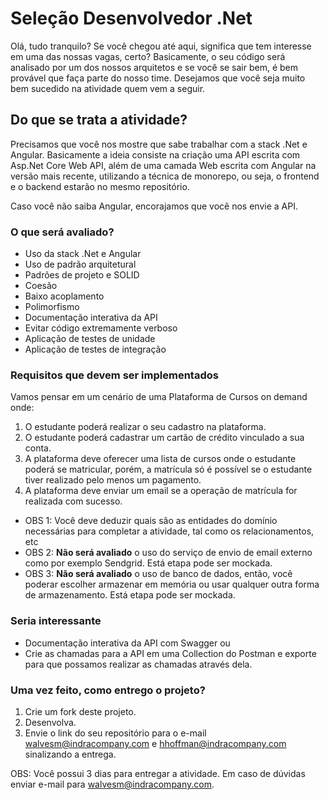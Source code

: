 # Seleção Desenvolvedor .Net

Olá, tudo tranquilo? Se você chegou até aqui, significa que tem interesse em uma das nossas vagas, certo? 
Basicamente, o seu código será analisado por um dos nossos arquitetos e se você se sair bem, é bem provável que 
faça parte do nosso time. Desejamos que você seja muito bem sucedido na atividade quem vem a seguir.

## Do que se trata a atividade?

Precisamos que você nos mostre que sabe trabalhar com a stack .Net e Angular. 
Basicamente a ideia consiste na criação uma API escrita com Asp.Net Core Web API, além de uma camada Web escrita com 
Angular na versão mais recente, utilizando a técnica de monorepo, ou seja, o frontend e o backend estarão no mesmo repositório.

Caso você não saiba Angular, encorajamos que você nos envie a API.

### O que será avaliado?

* Uso da stack .Net e Angular
* Uso de padrão arquitetural
* Padrões de projeto e SOLID
* Coesão
* Baixo acoplamento
* Polimorfismo
* Documentação interativa da API
* Evitar código extremamente verboso
* Aplicação de testes de unidade
* Aplicação de testes de integração


### Requisitos que devem ser implementados

Vamos pensar em um cenário de uma Plataforma de Cursos on demand onde:

1. O estudante poderá realizar o seu cadastro na plataforma.
2. O estudante poderá cadastrar um cartão de crédito vinculado a sua conta.
3. A plataforma deve oferecer uma lista de cursos onde o estudante poderá se matricular, porém, a matrícula só é possível 
se o estudante tiver realizado pelo menos um pagamento.
4. A plataforma deve enviar um email se a operação de matrícula for realizada com sucesso.

* OBS 1: Você deve deduzir quais são as entidades do domínio necessárias para completar a atividade, tal como os relacionamentos, etc
* OBS 2: **Não será avaliado** o uso do serviço de envio de email externo como por exemplo Sendgrid. Está etapa pode ser mockada.
* OBS 3: **Não será avaliado** o uso de banco de dados, então, você poderar escolher armazenar em memória ou usar qualquer 
outra forma de armazenamento. Está etapa pode ser mockada.

### Seria interessante

* Documentação interativa da API com Swagger 
ou 
* Crie as chamadas para a API em uma Collection do Postman e exporte para que possamos realizar as chamadas através dela.


### Uma vez feito, como entrego o projeto?

1. Crie um fork deste projeto.
2. Desenvolva.
3. Envie o link do seu repositório para o e-mail walvesm@indracompany.com e hhoffman@indracompany.com sinalizando a entrega.

OBS: Você possui 3 dias para entregar a atividade. Em caso de dúvidas enviar e-mail para walvesm@indracompany.com.
